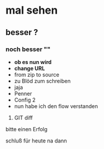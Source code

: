 # mal sehen 

## besser ?

### noch besser ""

- **ob es nun wird**
- **change URL**
- from zip to source
- zu Blöd zum schreiben
- jaja
- Penner
- Config 2
- nun habe ich den flow verstanden

1. GIT diff

bitte einen Erfolg


schluß für heute
na dann